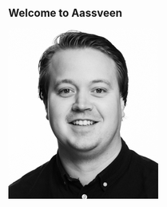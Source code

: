 ## Welcome to Aassveen ##



![](https://raw.githubusercontent.com/Aassveen/aassveen/master/211833.jpg)


